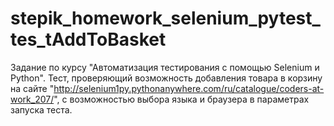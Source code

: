 # stepik_homework_selenium_pytest_tes_tAddToBasket
Задание по курсу "Автоматизация тестирования с помощью Selenium и Python". Тест, проверяющий возможность добавления товара в корзину на сайте 
"http://selenium1py.pythonanywhere.com/ru/catalogue/coders-at-work_207/", с возможностью выбора языка и браузера в параметрах запуска теста.
